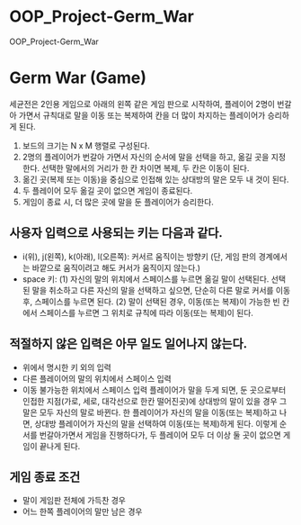 # OOP_Project-Germ_War
OOP_Project-Germ_War

# Germ War (Game)
세균전은 2인용 게임으로 아래의 왼쪽 같은 게임 판으로 시작하여, 플레이어 2명이 번갈아 가면서 규칙대로 말을 이동 또는 복제하여 칸을 더 많이 차지하는 플레이어가 승리하게 된다.
1. 보드의 크기는 N x M 행렬로 구성된다.
2. 2명의 플레이어가 번갈아 가면서 자신의 순서에 말을 선택을 하고, 옮길 곳을 지정한다. 선택한 말에서의 거리가 한 칸 차이면 복제, 두 칸은 이동이 된다.
3. 옮긴 곳(복제 또는 이동)을 중심으로 인접해 있는 상대방의 말은 모두 내 것이 된다.
4. 두 플레이어 모두 옮길 곳이 없으면 게임이 종료된다.
5. 게임이 종료 시, 더 많은 곳에 말을 둔 플레이어가 승리한다.
## 사용자 입력으로 사용되는 키는 다음과 같다.
- i(위), j(왼쪽), k(아래), l(오른쪽): 커서르 움직이는 방향키 (단, 게임 판의 경계에서는 바깥으로 움직이려고 해도 커서가 움직이지 않는다.)
- space 키: (1) 자신의 말의 위치에서 스페이스를 누르면 옮길 말이 선택된다. 선택된 말을 취소하고 다른 자신의 말을 선택하고 싶으면, 단순히 다른 말로 커서를 이동 후, 스페이스를 누르면 된다. (2) 말이 선택된 경우, 이동(또는 복제)이 가능한 빈 칸에서 스페이스를 누르면 그 위치로 규칙에 따라 이동(또는 복제)이 된다.
## 적절하지 않은 입력은 아무 일도 일어나지 않는다.
- 위에서 명시한 키 외의 입력
- 다른 플레이어의 말의 위치에서 스페이스 입력
- 이동 불가능한 위치에서 스페이스 입력
플레이어가 말을 두게 되면, 둔 곳으로부터 인접한 지점(가로, 세로, 대각선으로 한칸 떨어진곳)에 상대방의 말이 있을 경우 그 말은 모두 자신의 말로 바뀐다.
한 플레이어가 자신의 말을 이동(또는 복제)하고 나면, 상대방 플레이어가 자신의 말을 선택하여 이동(또는 복제)하게 된다. 이렇게 순서를 번갈아가면서 게임을 진행하다가, 두 플레이어 모두 더 이상 둘 곳이 없으면 게임이 끝나게 된다.
## 게임 종료 조건
- 말이 게임판 전체에 가득찬 경우
- 어느 한쪽 플레이어의 말만 남은 경우
